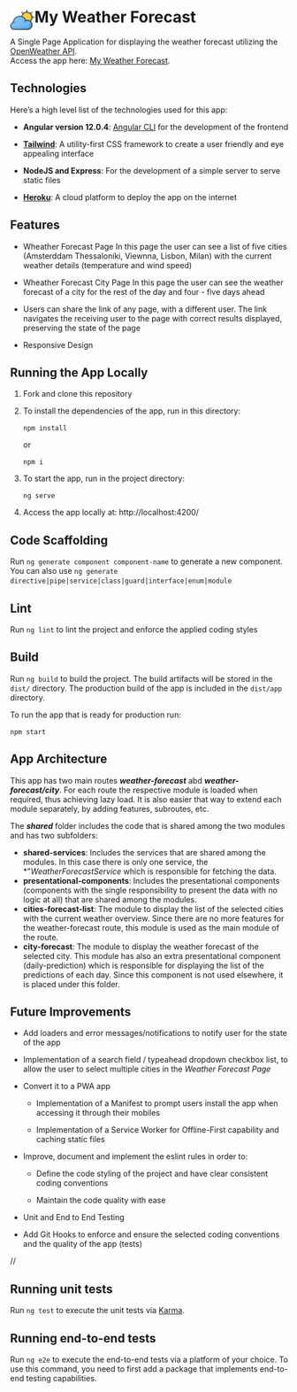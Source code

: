 #  <img src="https://github.com/katerina-tziala/my-weather-forecast/blob/master/logo.png" alt="app logo" width="44" height="44" align="left">My Weather Forecast
A Single Page Application for displaying the weather forecast utilizing the [OpenWeather API](https://openweathermap.org/api).
</br>Access the app here: [My Weather Forecast](https://my-weather-forecast-demo.herokuapp.com/).

## Technologies
Here’s a high level list of the technologies used for this app:

* **Angular version 12.0.4**:  [Angular CLI](https://github.com/angular/angular-cli) for the development of the frontend

* **[Tailwind](https://tailwindcss.com/)**: A utility-first CSS framework to create a user friendly and eye appealing interface

* **NodeJS and Express**: For the development of a simple server to serve static files

* **[Heroku](https://www.heroku.com)**: A cloud platform to deploy the app on the internet

## Features

- Wheather Forecast Page
  In this page the user can see a list of five cities (Amsterddam Thessaloniki, Viewnna, Lisbon, Milan) with the current weather details (temperature and wind speed)

- Wheather Forecast City Page
  In this page the user can see the weather forecast of a city for the rest of the day and four - five days ahead

- Users can share the link of any page, with a different user. The link navigates the receiving user to the page with correct results displayed, preserving the state of the page

- Responsive Design

## Running the App Locally

1. Fork and clone this repository

2. To install the dependencies of the app, run in this directory:

    ```
    npm install
    ```

    or

    ```
    npm i
    ```
    

3. To start the app, run  in the project directory:

    ```
    ng serve
    ``` 

4. Access the app locally at: http://localhost:4200/

## Code Scaffolding

Run `ng generate component component-name` to generate a new component. You can also use `ng generate directive|pipe|service|class|guard|interface|enum|module`

## Lint

Run `ng lint` to lint the project and enforce the applied coding styles

## Build

Run `ng build` to build the project. The build artifacts will be stored in the `dist/` directory. The production build of the app is included in the `dist/app` directory.

To run the app that is ready for production run:

   ```
   npm start
   ```

## App Architecture

This app has two main routes ***weather-forecast*** abd ***weather-forecast/city***. For each route the respective module is loaded when required, thus achieving lazy load.
It is also easier that way to extend each module separately, by adding features, subroutes, etc.

The ***shared*** folder includes the code that is shared among the two modules and has two subfolders:

  - **shared-services**: Includes the services that are shared among the modules. In this case there is only one service, the *"*WeatherForecastService* which is responsible for fetching the data.
  - **presentational-components**: Includes the presentational components (components with the single responsibility to present the data with no logic at all) that are shared among the modules.
  - **cities-forecast-list**: The module to display the list of the selected cities with the current weather overview. Since there are no more features for the weather-forecast route, this module is used as the main module of the route.
  - **city-forecast**: The module to display the weather forecast of the selected city. This module has also an extra presentational component (daily-prediction) which is responsible for displaying the list of the predictions of each day. Since this component is not used elsewhere, it is placed under this folder.

## Future Improvements
- Add loaders and error messages/notifications to notify user for the state of the app

- Implementation of a search field / typeahead dropdown checkbox list, to allow the user to select multiple cities in the *Weather Forecast Page*

- Convert it to a PWA app
  
  - Implementation of a Manifest to prompt users install the app when accessing it through their mobiles

  - Implementation of a Service Worker for Offline-First capability and caching static files

- Improve, document and implement the eslint rules in order to:
  
  - Define the code styling of the project and have clear consistent coding conventions

  - Maintain the code quality with ease
  
- Unit and End to End Testing

- Add Git Hooks to enforce and ensure the selected coding conventions and the quality of the app (tests)
  
// 
## Running unit tests

Run `ng test` to execute the unit tests via [Karma](https://karma-runner.github.io).

## Running end-to-end tests

Run `ng e2e` to execute the end-to-end tests via a platform of your choice. To use this command, you need to first add a package that implements end-to-end testing capabilities.
